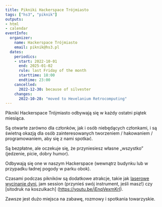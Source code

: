 ```yaml
---
title: Pikniki Hackerspace Trójmiasto
tags: ["hs3", "piknik"]
outputs:
- html
- calendar
eventInfo:
  organizer:
    name: Hackerspace Trójmiasto
    email: piknik@hs3.pl
  dates:
    periodics:
    - start: 2022-10-01
      end: 2025-01-02
      rule: last Friday of the month
      starttime: 18:00
      endtime: 23:00
    cancelled:
      2022-12-30: because of silvester
    changes:
      2022-10-28: "moved to Hevelanium Retrocomputing"
---
```


Pikniki Hackerspace Trójmiasto odbywają się w każdy ostatni piątek miesiąca.

Są otwarte zarówno dla członków, jak i osób niebędących członkami, i są świetną okazją dla osób zainteresowanych tworzeniem / hakowaniem / programowaniem, aby się z nami spotkać.

Są bezpłatne, ale oczekuje się, że przyniesiesz własne „wszystko” (jedzenie, picie, dobry humor).

Odbywają się one w naszym Hackerspace (wewnątrz budynku lub w przypadku ładnej pogody w parku obok).

Czasami podczas pikników są dodatkowe atrakcje, takie jak [laserowe wycinanie dyni](https://www.youtu.be/fwM8jjUy9WY), jam session (przynieś swój instrument, jeśli masz!) czy [sitodruk na koszulkach] (https://youtu.be/jEnqVexmKrI).

Zawsze jest dużo miejsca na zabawę, rozmowy i spotkania towarzyskie.
